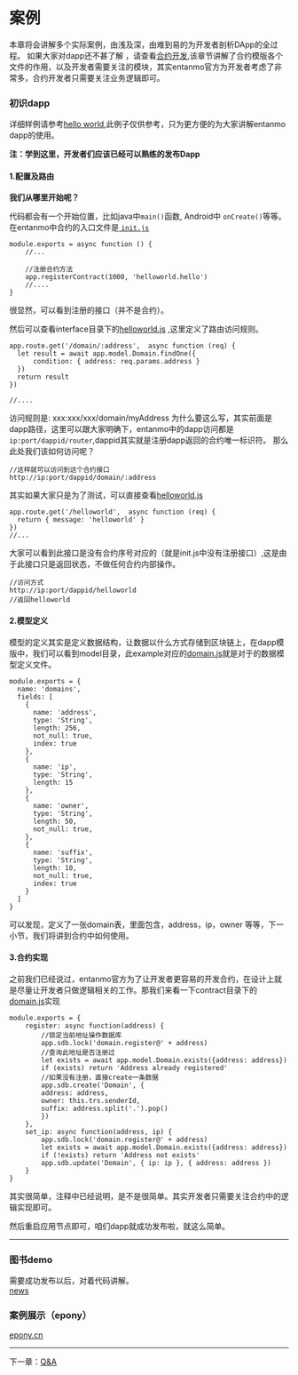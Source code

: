 # 案例

本章将会讲解多个实际案例，由浅及深，由难到易的为开发者剖析DApp的全过程。
如果大家对dapp还不甚了解 ，请查看[合约开发](./smart_contract.md),该章节讲解了合约模版各个文件的作用，以及开发者需要关注的模块，其实entanmo官方为开发者考虑了非常多，合约开发者只需要关注业务逻辑即可。

### 初识dapp
详细样例请参考[hello world](../example/helloworld),此例子仅供参考，只为更方便的为大家讲解entanmo dapp的使用。

**注：学到这里，开发者们应该已经可以熟练的发布Dapp**

#### 1.配置及路由 
**我们从哪里开始呢？**

代码都会有一个开始位置，比如java中`main()`函数, Android中 `onCreate()`等等。在entanmo中合约的入口文件是[ `init.js`](../example/domain/init.js)

	module.exports = async function () {
		//...
		
		//注册合约方法
  		app.registerContract(1000, 'helloworld.hello')
  		//....
	}

很显然，可以看到注册的接口（并不是合约）。


然后可以查看interface目录下的[helloworld.js](../example/helloworld/interface/helloworld.js) ,这里定义了路由访问规则。

	app.route.get('/domain/:address',  async function (req) {
	  let result = await app.model.Domain.findOne({
	      condition: { address: req.params.address }
	  })
	  return result
	})
	
	//....
访问规则是:  xxx:xxx/xxx/domain/myAddress 为什么要这么写，其实前面是dapp路径，这里可以跟大家明确下，entanmo中的dapp访问都是 `ip:port/dappid/router`,dappid其实就是注册dapp返回的合约唯一标识符。
那么此处我们该如何访问呢？
	
	//这样就可以访问到这个合约接口
	http://ip:port/dappid/domain/:address
	
其实如果大家只是为了测试，可以直接查看[helloworld.js](../example/domain/interface/helloworld.js)

	app.route.get('/helloworld',  async function (req) {
	  return { message: 'helloworld' }
	})	
	//...

大家可以看到此接口是没有合约序号对应的（就是init.js中没有注册接口）,这是由于此接口只是返回状态，不做任何合约内部操作。
	
	//访问方式
	http://ip:port/dappid/helloworld
	//返回helloworld
	

#### 2.模型定义
模型的定义其实是定义数据结构，让数据以什么方式存储到区块链上，在dapp模版中，我们可以看到model目录，此example对应的[domain.js](../example/domain/model/domain.js)就是对于的数据模型定义文件。

	module.exports = {
	  name: 'domains',
	  fields: [
	    {
	      name: 'address',
	      type: 'String',
	      length: 256,
	      not_null: true,
	      index: true
	    },
	    {
	      name: 'ip',
	      type: 'String',
	      length: 15
	    },
	    {
	      name: 'owner',
	      type: 'String',
	      length: 50,
	      not_null: true,
	    },
	    {
	      name: 'suffix',
	      type: 'String',
	      length: 10,
	      not_null: true,
	      index: true
	    }
	  ]
	}
	
可以发现，定义了一张domain表，里面包含，address，ip，owner 等等，下一小节，我们将讲到合约中如何使用。

#### 3.合约实现
之前我们已经说过，entanmo官方为了让开发者更容易的开发合约，在设计上就是尽量让开发者只做逻辑相关的工作。那我们来看一下contract目录下的[domain.js](../example/domain/contract/domain.js)实现

	module.exports = {
		register: async function(address) {
	  		//锁定当前地址操作数据库
	    	app.sdb.lock('domain.register@' + address)
	    	//查询此地址是否注册过
	    	let exists = await app.model.Domain.exists({address: address})
	    	if (exists) return 'Address already registered'
	    	//如果没有注册，直接create一条数据
	    	app.sdb.create('Domain', {
	      	address: address,
	      	owner: this.trs.senderId,
	      	suffix: address.split('.').pop()
	    	})
	  	},
	  	set_ip: async function(address, ip) {
	    	app.sdb.lock('domain.register@' + address)
	    	let exists = await app.model.Domain.exists({address: address})
	    	if (!exists) return 'Address not exists' 
	    	app.sdb.update('Domain', { ip: ip }, { address: address })
	  	}
	}

其实很简单，注释中已经说明，是不是很简单。其实开发者只需要关注合约中的逻辑实现即可。
	
然后重启应用节点即可，咱们dapp就成功发布啦，就这么简单。

------------------

### 图书demo
需要成功发布以后，对着代码讲解。	
[news]([domain](../example/README.md))
### 案例展示（epony）
[epony.cn](epony.cn)

------------
下一章：[Q&A](./QA.md)